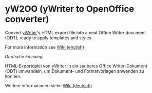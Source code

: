 # yW2OO (yWriter to OpenOffice converter)

Convert [yWriter](http://www.spacejock.com/yWriter5.html)'s HTML export file into a neat Office Writer document (ODT), ready to apply templates and styles.

For more information see [Wiki (english)](https://github.com/peter88213/yW2OO/wiki)

_Deutsche Fassung_

HTML-Exportdatei von [yWriter](http://www.spacejock.com/yWriter5.html) in ein sauberes Office Writer-Dokument (ODT) umwandeln, um Dokument- und Formatvorlagen anwenden zu können.

Weitere Informationen siehe [Wiki (deutsch)](https://github.com/peter88213/yW2OO/wiki/Deutsch)
